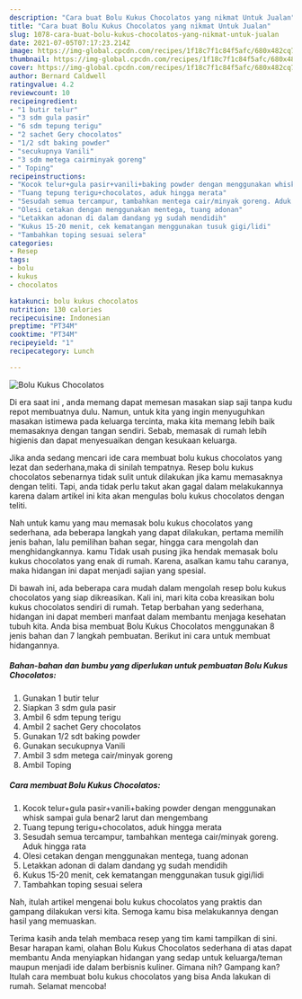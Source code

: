 ```yaml
---
description: "Cara buat Bolu Kukus Chocolatos yang nikmat Untuk Jualan"
title: "Cara buat Bolu Kukus Chocolatos yang nikmat Untuk Jualan"
slug: 1078-cara-buat-bolu-kukus-chocolatos-yang-nikmat-untuk-jualan
date: 2021-07-05T07:17:23.214Z
image: https://img-global.cpcdn.com/recipes/1f18c7f1c84f5afc/680x482cq70/bolu-kukus-chocolatos-foto-resep-utama.jpg
thumbnail: https://img-global.cpcdn.com/recipes/1f18c7f1c84f5afc/680x482cq70/bolu-kukus-chocolatos-foto-resep-utama.jpg
cover: https://img-global.cpcdn.com/recipes/1f18c7f1c84f5afc/680x482cq70/bolu-kukus-chocolatos-foto-resep-utama.jpg
author: Bernard Caldwell
ratingvalue: 4.2
reviewcount: 10
recipeingredient:
- "1 butir telur"
- "3 sdm gula pasir"
- "6 sdm tepung terigu"
- "2 sachet Gery chocolatos"
- "1/2 sdt baking powder"
- "secukupnya Vanili"
- "3 sdm metega cairminyak goreng"
- " Toping"
recipeinstructions:
- "Kocok telur+gula pasir+vanili+baking powder dengan menggunakan whisk sampai gula benar2 larut dan mengembang"
- "Tuang tepung terigu+chocolatos, aduk hingga merata"
- "Sesudah semua tercampur, tambahkan mentega cair/minyak goreng. Aduk hingga rata"
- "Olesi cetakan dengan menggunakan mentega, tuang adonan"
- "Letakkan adonan di dalam dandang yg sudah mendidih"
- "Kukus 15-20 menit, cek kematangan menggunakan tusuk gigi/lidi"
- "Tambahkan toping sesuai selera"
categories:
- Resep
tags:
- bolu
- kukus
- chocolatos

katakunci: bolu kukus chocolatos 
nutrition: 130 calories
recipecuisine: Indonesian
preptime: "PT34M"
cooktime: "PT34M"
recipeyield: "1"
recipecategory: Lunch

---
```



![Bolu Kukus Chocolatos](https://img-global.cpcdn.com/recipes/1f18c7f1c84f5afc/680x482cq70/bolu-kukus-chocolatos-foto-resep-utama.jpg)

Di era  saat ini , anda memang dapat memesan masakan siap saji tanpa kudu repot membuatnya dulu. Namun, untuk kita yang ingin menyuguhkan masakan istimewa pada keluarga tercinta, maka kita memang lebih baik memasaknya dengan tangan sendiri. Sebab, memasak di rumah lebih higienis dan dapat menyesuaikan dengan kesukaan keluarga.

Jika anda sedang mencari ide cara membuat bolu kukus chocolatos yang lezat dan sederhana,maka di sinilah tempatnya. Resep bolu kukus chocolatos  sebenarnya tidak sulit untuk dilakukan jika kamu memasaknya dengan teliti. Tapi, anda tidak perlu takut akan gagal dalam melakukannya 
karena dalam artikel ini kita akan mengulas bolu kukus chocolatos dengan teliti.  



Nah untuk kamu yang mau memasak bolu kukus chocolatos yang sederhana, ada beberapa langkah yang dapat dilakukan, pertama memilih jenis bahan, lalu pemilihan bahan segar, hingga cara mengolah dan menghidangkannya. kamu Tidak usah pusing jika hendak memasak bolu kukus chocolatos yang enak di rumah. Karena, asalkan kamu  tahu caranya, maka hidangan ini dapat menjadi sajian yang spesial.

Di bawah ini, ada beberapa cara mudah dalam mengolah resep bolu kukus chocolatos yang siap dikreasikan. Kali ini, mari kita coba kreasikan bolu kukus chocolatos sendiri di rumah. Tetap berbahan yang sederhana, hidangan ini dapat memberi manfaat dalam membantu menjaga kesehatan tubuh kita. Anda bisa membuat Bolu Kukus Chocolatos menggunakan 8 jenis bahan dan 7 langkah pembuatan. Berikut ini cara untuk membuat hidangannya.

<!--inarticleads1-->

##### Bahan-bahan dan bumbu yang diperlukan untuk pembuatan Bolu Kukus Chocolatos:

1. Gunakan 1 butir telur
1. Siapkan 3 sdm gula pasir
1. Ambil 6 sdm tepung terigu
1. Ambil 2 sachet Gery chocolatos
1. Gunakan 1/2 sdt baking powder
1. Gunakan secukupnya Vanili
1. Ambil 3 sdm metega cair/minyak goreng
1. Ambil  Toping




<!--inarticleads2-->

##### Cara membuat Bolu Kukus Chocolatos:

1. Kocok telur+gula pasir+vanili+baking powder dengan menggunakan whisk sampai gula benar2 larut dan mengembang
1. Tuang tepung terigu+chocolatos, aduk hingga merata
1. Sesudah semua tercampur, tambahkan mentega cair/minyak goreng. Aduk hingga rata
1. Olesi cetakan dengan menggunakan mentega, tuang adonan
1. Letakkan adonan di dalam dandang yg sudah mendidih
1. Kukus 15-20 menit, cek kematangan menggunakan tusuk gigi/lidi
1. Tambahkan toping sesuai selera




Nah, itulah artikel mengenai  bolu kukus chocolatos  yang praktis dan gampang dilakukan versi kita. Semoga kamu bisa melakukannya dengan hasil yang memuaskan. 

Terima kasih anda telah membaca resep yang tim kami tampilkan di sini. Besar harapan kami, olahan  Bolu Kukus Chocolatos sederhana di atas dapat membantu Anda menyiapkan hidangan yang sedap untuk keluarga/teman maupun menjadi ide dalam berbisnis kuliner. Gimana nih? Gampang kan? Itulah cara membuat bolu kukus chocolatos yang bisa Anda lakukan di rumah. Selamat mencoba!

